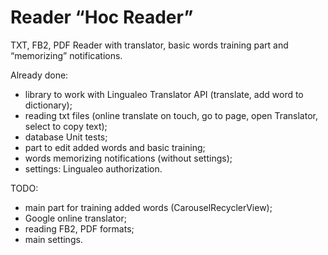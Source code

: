 # Reader “Hoc Reader”

TXT, FB2, PDF Reader with translator, basic words training part and “memorizing” notifications. 

Already done: 
- library to work with Lingualeo Translator API (translate, add word to dictionary); 
- reading txt files (online translate on touch, go to page, open Translator, select to copy text); 
- database Unit tests; 
- part to edit added words and basic training; 
- words memorizing notifications (without settings);
- settings: Lingualeo authorization.

TODO: 
- main part for training added words (CarouselRecyclerView); 
- Google online translator; 
- reading FB2, PDF formats; 
- main settings.
